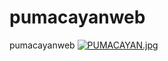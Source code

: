 # pumacayanweb
pumacayanweb
[![PUMACAYAN.jpg](https://i.postimg.cc/BQ5yVCF5/PUMACAYAN.jpg)](https://postimg.cc/ZCRV9pV0)
